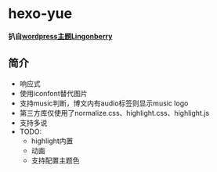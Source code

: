 # hexo-yue

**扒自[wordpress主题Lingonberry](http://andersnoren.se/themes/lingonberry/)**
## 简介
- 响应式
- 使用iconfont替代图片
- 支持music判断，博文内有audio标签则显示music logo
- 第三方库仅使用了normalize.css、highlight.css、highlight.js
- 支持多说
- TODO:
  - highlight内置
  - 动画
  - 支持配置主题色

